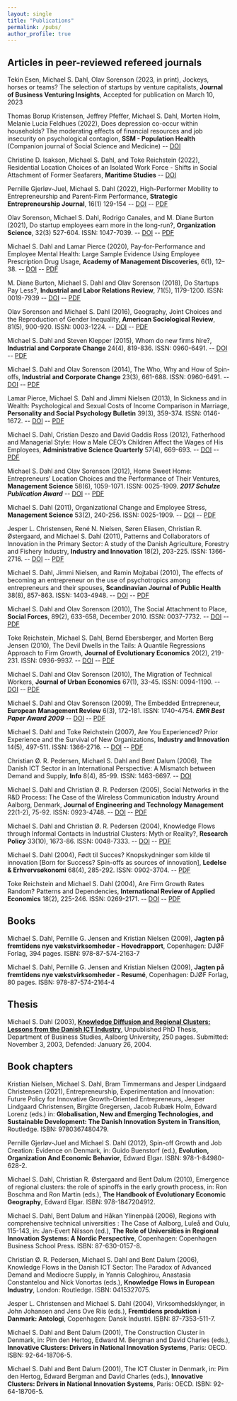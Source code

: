 ```yaml
---
layout: single
title: "Publications"
permalink: /pubs/
author_profile: true
---
```


## Articles in peer-reviewed refereed journals

Tekin Esen, Michael S. Dahl, Olav Sorenson (2023, in print), Jockeys, horses or teams? The selection of startups by venture capitalists, **Journal of Business Venturing Insights**, Accepted for publication on March 10, 2023

Thomas Borup Kristensen, Jeffrey Pfeffer, Michael S. Dahl, Morten Holm, Melanie Lucia Feldhues (2022), Does depression co-occur within households? The moderating effects of financial resources and job insecurity on psychological contagion, **SSM - Population Health** (Companion journal of Social Science and Medicine) -- [DOI](https://doi.org/10.1016/j.ssmph.2022.101212)

Christine D. Isakson, Michael S. Dahl, and Toke Reichstein (2022), Residential Location Choices of an Isolated Work Force - Shifts in Social Attachment of Former Seafarers, **Maritime Studies** -- [DOI](https://doi.org/10.1007/s40152-022-00275-0)

Pernille Gjerløv-Juel, Michael S. Dahl (2022), High-Performer Mobility to Entrepreneurship and Parent-Firm Performance, **Strategic Entrepreneurship Journal**, 16(1) 129-154 -- [DOI](https://doi.org/10.1002/sej.1403) -- [PDF](https://onlinelibrary.wiley.com/doi/epdf/10.1002/sej.1403)

Olav Sorenson, Michael S. Dahl, Rodrigo Canales, and M. Diane Burton (2021), Do startup employees earn more in the long-run?, **Organization Science**, 32(3) 527-604. ISSN: 1047-7039. -- [DOI](https://doi.org/10.1287/orsc.2020.1371) -- [PDF](https://pubsonline.informs.org/doi/pdf/10.1287/orsc.2020.1371)

Michael S. Dahl and Lamar Pierce (2020), Pay-for-Performance and Employee Mental Health: Large Sample Evidence Using Employee Prescription Drug Usage, **Academy of Management Discoveries**, 6(1), 12–38. -- [DOI](https://doi.org/10.5465/amd.2018.0007) -- [PDF](https://pure.au.dk/portal/files/145808369/AMD_2018_0007.final.pdf)

M. Diane Burton, Michael S. Dahl and Olav Sorenson (2018), Do Startups Pay Less?, **Industrial and Labor Relations Review**, 71(5), 1179-1200. ISSN: 0019-7939 -- [DOI](https://doi.org/10.1177/0019793917747240) -- [PDF](https://michaeldahl.github.io/files/pubs/Burton-etal-2018-ILRR.pdf)

Olav Sorenson and Michael S. Dahl (2016), Geography, Joint Choices and the Reproduction of Gender Inequality, **American Sociological Review**, 81(5), 900-920. ISSN: 0003-1224. -- [DOI](https://dx.doi.org/10.1177/0003122416656360) -- [PDF](https://michaeldahl.github.io/files/pubs/Sorenson-Dahl-2016-ASR.pdf)

Michael S. Dahl and Steven Klepper (2015), Whom do new firms hire?, **Industrial and Corporate Change** 24(4), 819-836. ISSN: 0960-6491. -- [DOI](https://doi.org/10.1093/icc/dtv026) -- [PDF](https://michaeldahl.github.io/files/pubs/Dahl-Klepper-2015-ICC.pdf)
    
Michael S. Dahl and Olav Sorenson (2014), The Who, Why and How of Spin-offs, **Industrial and Corporate Change** 23(3), 661-688. ISSN: 0960-6491. -- [DOI](https://dx.doi.org/10.1093/icc/dtt032) -- [PDF](https://michaeldahl.github.io/files/pubs/Dahl-Sorenson-2014-ICC.pdf)

Lamar Pierce, Michael S. Dahl and Jimmi Nielsen (2013), In Sickness and in Wealth: Psychological and Sexual Costs of Income Comparison in Marriage, **Personality and Social Psychology Bulletin** 39(3), 359-374. ISSN: 0146-1672. -- [DOI](https://dx.doi.org/10.1177/0146167212475321) -- [PDF](https://michaeldahl.github.io/files/pubs/Pierce-Dahl-Nielsen-2013-PSPB.pdf)

Michael S. Dahl, Cristian Deszo and David Gaddis Ross (2012), Fatherhood and Managerial Style: How a Male CEO’s Children Affect the Wages of His Employees, **Administrative Science Quarterly** 57(4), 669-693. -- [DOI](https://dx.doi.org/10.1177/0001839212466521) -- [PDF](https://michaeldahl.github.io/files/pubs/Dahl-Dezso-Ross-2012-ASQ.pdf)

Michael S. Dahl and Olav Sorenson (2012), Home Sweet Home: Entrepreneurs’ Location Choices and the Performance of Their Ventures, **Management Science** 58(6), 1059-1071. ISSN: 0025-1909. _**2017 Schulze Publication Award**_  -- [DOI](https://doi.org/10.1287/mnsc.1110.1476) -- [PDF](https://michaeldahl.github.io/files/pubs/Dahl-Sorenson-2012-ManSci.pdf)

Michael S. Dahl (2011), Organizational Change and Employee Stress, **Management Science** 53(2), 240-256. ISSN: 0025-1909. -- [DOI](https://doi.org/10.1287/mnsc.1100.1273) -- [PDF](https://michaeldahl.github.io/files/pubs/Dahl-2011-ManSci.pdf)

Jesper L. Christensen, René N. Nielsen, Søren Eliasen, Christian R. Østergaard, and Michael S. Dahl (2011), Patterns and Collaborators of Innovation in the Primary Sector: A study of the Danish Agriculture, Forestry and Fishery Industry, **Industry and Innovation** 18(2), 203-225. ISSN: 1366-2716. -- [DOI](https://doi.org/10.1080/13662716.2011.541105) -- [PDF](https://michaeldahl.github.io/files/pubs/Christensen-etal-2011-IandI.pdf)

Michael S. Dahl, Jimmi Nielsen, and Ramin Mojtabai (2010), The effects of becoming an entrepreneur on the use of psychotropics among entrepreneurs and their spouses, **Scandinavian Journal of Public Health** 38(8), 857-863. ISSN: 1403-4948. -- [DOI](https://doi.org/10.1177/1403494810375490) -- [PDF](https://michaeldahl.github.io/files/pubs/Dahl-EtAl-2010-SJPH.pdf)

Michael S. Dahl and Olav Sorenson (2010), The Social Attachment to Place, **Social Forces**, 89(2), 633-658, December 2010. ISSN: 0037-7732. -- [DOI](https://doi.org/10.1353/sof.2010.0078) -- [PDF](https://michaeldahl.github.io/files/pubs/Dahl-Sorenson-2010-SF.pdf)

Toke Reichstein, Michael S. Dahl, Bernd Ebersberger, and Morten Berg Jensen (2010), The Devil Dwells in the Tails: A Quantile Regressions Approach to Firm Growth, **Journal of Evolutionary Economics** 20(2), 219-231. ISSN: 0936-9937. -- [DOI](https://doi.org/10.1007/s00191-009-0152-x) -- [PDF](https://michaeldahl.github.io/files/pubs/Reichstein-EtAl-2009-JEE.pdf)

Michael S. Dahl and Olav Sorenson (2010), The Migration of Technical Workers, **Journal of Urban Economics** 67(1), 33-45. ISSN: 0094-1190. -- [DOI](https://doi.org/10.1016/j.jue.2009.09.009) -- [PDF](https://michaeldahl.github.io/files/pubs/Dahl-Sorenson-2010-JUE.pdf)

Michael S. Dahl and Olav Sorenson (2009), The Embedded Entrepreneur, **European Management Review** 6(3), 172-181. ISSN: 1740-4754. _**EMR Best Paper Award 2009**_ -- [DOI](https://doi.org/10.1057/emr.2009.14) -- [PDF](https://michaeldahl.github.io/files/pubs/Dahl-Sorenson-2009-EMR.pdf)

Michael S. Dahl and Toke Reichstein (2007), Are You Experienced? Prior Experience and the Survival of New Organizations, **Industry and Innovation** 14(5), 497-511. ISSN: 1366-2716. -- [DOI](https://doi.org/10.1080/13662710701711414) -- [PDF](http://files.msdahl.com/Publications/Dahl-Reichstein-2007-I&I.pdf)

Christian Ø. R. Pedersen, Michael S. Dahl and Bent Dalum (2006), The Danish ICT Sector in an International Perspective: A Mismatch between Demand and Supply, **Info** 8(4), 85-99. ISSN: 1463-6697. -- [DOI](https://doi.org/10.1108/14636690610676568)

Michael S. Dahl and Christian Ø. R. Pedersen (2005), Social Networks in the R&D Process: The Case of the Wireless Communication Industry Around Aalborg, Denmark, **Journal of Engineering and Technology Management** 22(1-2), 75-92. ISSN: 0923-4748. -- [DOI](https://doi.org/10.1016/j.jengtecman.2004.11.001) -- [PDF](https://michaeldahl.github.io/files/pubs/Dahl-Pedersen-2005-JETM.pdf)

Michael S. Dahl and Christian Ø. R. Pedersen (2004), Knowledge Flows through Informal Contacts in Industrial Clusters: Myth or Reality?, **Research Policy** 33(10), 1673-86. ISSN: 0048-7333. -- [DOI](https://doi.org/10.1016/j.respol.2004.10.004) -- [PDF](https://michaeldahl.github.io/files/pubs//Dahl-Pedersen-2004-RP.pdf)

Michael S. Dahl (2004), Født til Succes? Knopskydninger som kilde til innovation [Born for Success? Spin-offs as sources of innovation], **Ledelse & Erhvervsøkonomi** 68(4), 285-292. ISSN: 0902-3704. -- [PDF](https://michaeldahl.github.io/files/pubs/Dahl-2004-L-E.pdf)
    
Toke Reichstein and Michael S. Dahl (2004), Are Firm Growth Rates Random? Patterns and Dependencies, **International Review of Applied Economics** 18(2), 225-246. ISSN: 0269-2171. -- [DOI](https://doi.org/10.1080/0269217042000186705) -- [PDF](https://michaeldahl.github.io/files/pubs/Reichstein-Dahl-2004-IRAE.pdf)
    

## Books

Michael S. Dahl, Pernille G. Jensen and Kristian Nielsen (2009), **Jagten på fremtidens nye vækstvirksomheder - Hovedrapport**, Copenhagen: DJØF Forlag, 394 pages. ISBN: 978-87-574-2163-7

Michael S. Dahl, Pernille G. Jensen and Kristian Nielsen (2009), **Jagten på fremtidens nye vækstvirksomheder - Resumé**, Copenhagen: DJØF Forlag, 80 pages. ISBN: 978-87-574-2164-4


## Thesis

Michael S. Dahl (2003), **[Knowledge Diffusion and Regional Clusters: Lessons from the Danish ICT Industry](../thesis/)**, Unpublished PhD Thesis, Department of Business Studies, Aalborg University, 250 pages. Submitted: November 3, 2003, Defended: January 26, 2004.


## Book chapters

Kristian Nielsen, Michael S. Dahl, Bram Timmermans and Jesper Lindgaard Christensen (2021), Entrepreneurship, Experimentation and Innovation: Future Policy for Innovative Growth-Oriented Entrepreneurs, Jesper Lindgaard Christensen, Birgitte Gregersen, Jacob Rubæk Holm, Edward Lorenz (eds.) in: **Globalisation, New and Emerging Technologies, and Sustainable Development: The Danish Innovation System in Transition**, Routledge. ISBN: 9780367480479.

Pernille Gjerløv-Juel and Michael S. Dahl (2012), Spin-off Growth and Job Creation: Evidence on Denmark, in: Guido Buenstorf (ed.), **Evolution, Organization And Economic Behavior**, Edward Elgar. ISBN: 978-1-84980-628-2.

Michael S. Dahl, Christian R. Østergaard and Bent Dalum (2010), Emergence of regional clusters: the role of spinoffs in the early growth process, in: Ron Boschma and Ron Martin (eds.), **The Handbook of Evolutionary Economic Geography**, Edward Elgar. ISBN: 978-1847204912.

Michael S. Dahl, Bent Dalum and Håkan Ylinenpää (2006), Regions with comprehensive technical universities : The Case of Aalborg, Luleå and Oulu, 115-143, in: Jan-Evert Nilsson (ed.), **The Role of Universities in Regional Innovation Systems: A Nordic Perspective**, Copenhagen: Copenhagen Business School Press. ISBN: 87-630-0157-8.

Christian Ø. R. Pedersen, Michael S. Dahl and Bent Dalum (2006), Knowledge Flows in the Danish ICT Sector: The Paradox of Advanced Demand and Mediocre Supply, in Yannis Caloghirou, Anastasia Constantelou and Nick Vonortas (eds.), **Knowledge Flows in European Industry**, London: Routledge. ISBN: 0415327075.

Jesper L. Christensen and Michael S. Dahl (2004), Virksomhedsklynger, in John Johansen and Jens Ove Riis (eds.), **Fremtidens produktion i Danmark: Antologi**, Copenhagen: Dansk Industri. ISBN: 87-7353-511-7.

Michael S. Dahl and Bent Dalum (2001), The Construction Cluster in Denmark, in: Pim den Hertog, Edward M. Bergman and David Charles (eds.), **Innovative Clusters: Drivers in National Innovation Systems**, Paris: OECD. ISBN: 92-64-18706-5.

Michael S. Dahl and Bent Dalum (2001), The ICT Cluster in Denmark, in: Pim den Hertog, Edward Bergman and David Charles (eds.), **Innovative Clusters: Drivers in National Innovation Systems**, Paris: OECD. ISBN: 92-64-18706-5.
